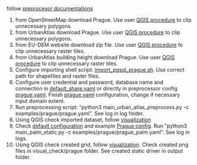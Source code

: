 follow [preprocesor documentations](../../docs/run_prerocessor.md)
1) from OpenStreetMap download Prague. Use user [QGIS procedure](../../docs/user_preproces.md) to clip unnecessary polygons.
2) from UrbanAtlas download Prague. Use user [QGIS procedure](../../docs/user_preproces.md) to clip unnecessary polygons.
3) from EU-DEM website download zip file. Use user [QGIS procedure](../../docs/user_preproces.md) to clip unnecessary raster tiles.
4) from UrbanAtlas building height download Prague. Use user [QGIS procedure](../../docs/user_preproces.md) to clip unnecessary raster tiles.
5) Configure importing shell script: [import_pgsql_prague.sh](import_pgsql_prague.sh). Use correct path for shapefiles and raster files. 
6) Configure user credential and password, database name and connection in [default_share.yaml](../../config/default_share.yaml) or directly in preprocessor config [prague.yaml](prague.yaml). Finish [prague.yaml](prague.yaml) configuration, change if necessary input domain extent. 
7) Run preprocessing script: "python3 main_urban_atlas_preprocess.py -c examples/prague/prague.yaml". See log in log folder.
8) Using QGIS check imported dataset, follow [visualization](../../docs/visuallization.md)
9) Check [default configuration](../../config/default_config.yaml) and example [Prague config](prague_palm.yaml). Run "python3 main_palm_static.py -c examples/prague/prague_palm.yaml". See log in logs. 
10) Using QGIS check created grid, follow [visualization](../../docs/visuallization.md). Check created png files in visual_check/prague folder. See created static driver in output folder.